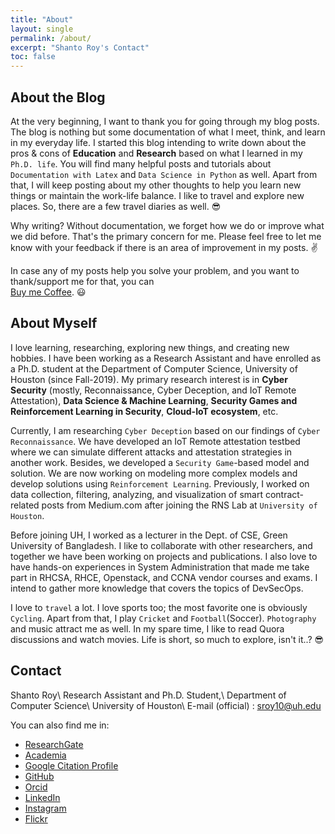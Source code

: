 ```yaml
---
title: "About"
layout: single
permalink: /about/
excerpt: "Shanto Roy's Contact"
toc: false
---
```


## About the Blog
At the very beginning, I want to thank you for going through my blog posts. The blog is nothing but some documentation of what I meet, think, and learn in my everyday life. I started this blog intending to write down about the pros & cons of **Education** and **Research** based on what I learned in my ` Ph.D. life`. You will find many helpful posts and tutorials about `Documentation with Latex` and `Data Science in Python` as well. Apart from that, I will keep posting about my other thoughts to help you learn new things or maintain the work-life balance. I like to travel and explore new places. So, there are a few travel diaries as well. :sunglasses:

Why writing? Without documentation, we forget how we do or improve what we did before. That's the primary concern for me. Please feel free to let me know with your feedback if there is an area of improvement in my posts. :v:

In case any of my posts help you solve your problem, and you want to thank/support me for that, you can <br/>
[Buy me Coffee](https://www.paypal.me/shantoroy). :smiley:

## About Myself
I love learning, researching, exploring new things, and creating new hobbies. I have been working as a Research Assistant and have enrolled as a Ph.D. student at the Department of Computer Science, University of Houston (since Fall-2019). My primary research interest is in **Cyber Security** (mostly, Reconnaissance, Cyber Deception, and IoT Remote Attestation), **Data Science & Machine Learning**, **Security Games and Reinforcement Learning in Security**, **Cloud-IoT ecosystem**, etc.

Currently, I am researching `Cyber Deception` based on our findings of  `Cyber Reconnaissance`. We have developed an IoT Remote attestation testbed where we can simulate different attacks and attestation strategies in another work. Besides, we developed a `Security Game`-based model and solution. We are now working on modeling more complex models and develop solutions using `Reinforcement Learning`. Previously, I worked on data collection, filtering, analyzing, and visualization of smart contract-related posts from Medium.com after joining the RNS Lab at `University of Houston`.

Before joining UH, I worked as a lecturer in the Dept. of CSE, Green University of Bangladesh. I like to collaborate with other researchers, and together we have been working on projects and publications. I also love to have hands-on experiences in System Administration that made me take part in RHCSA, RHCE, Openstack, and CCNA vendor courses and exams. I intend to gather more knowledge that covers the topics of DevSecOps. 

I love to `travel` a lot. I love sports too; the most favorite one is obviously `Cycling`. Apart from that, I play `Cricket` and `Football`(Soccer). `Photography` and music attract me as well. In my spare time, I like to read Quora discussions and watch movies. Life is short, so much to explore, isn't it..? :sunglasses:

## Contact
Shanto Roy\\
Research Assistant and Ph.D. Student,\\
Department of Computer Science\\
University of Houston\\
E-mail (official) : sroy10@uh.edu

You can also find me in:

* [ResearchGate][ResearchGate]
* [Academia][Academia]
* [Google Citation Profile][Google]
* [GitHub][GitHub]
* [Orcid][Orcid]
* [LinkedIn][LinkedIn]
* [Instagram][Instagram]
* [Flickr][Flickr]

[ResearchGate]: https://www.researchgate.net/profile/Shanto_Roy2
[Academia]: https://juniv.academia.edu/ShantoRoy
[Google]: https://scholar.google.com/citations?user=OMGYMbwAAAAJ&hl=en
[Orcid]: https://orcid.org/0000-0002-4213-9460
[LinkedIn]: https://www.linkedin.com/in/shanto-roy/
[Instagram]: https://www.instagram.com/shanto.roy.9/
[Flickr]: https://www.flickr.com/roysclick
[GitHub]: https://github.com/shantoroy/
